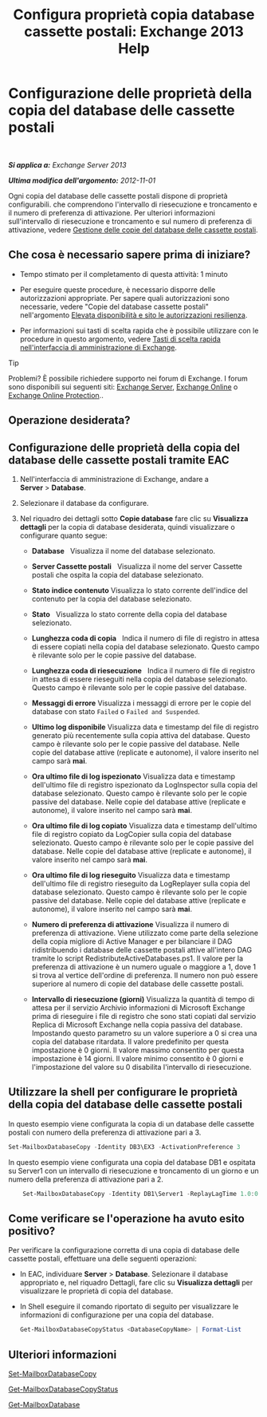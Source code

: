 ﻿---
title: 'Configura proprietà copia database cassette postali: Exchange 2013 Help'
TOCTitle: Configurazione delle proprietà della copia del database delle cassette postali
ms:assetid: cf186561-ab2c-45c0-90f5-8d3ecfabeeac
ms:mtpsurl: https://technet.microsoft.com/it-it/library/Dd351151(v=EXCHG.150)
ms:contentKeyID: 50481703
ms.date: 05/22/2018
mtps_version: v=EXCHG.150
ms.translationtype: MT
---

# Configurazione delle proprietà della copia del database delle cassette postali

 

_**Si applica a:** Exchange Server 2013_

_**Ultima modifica dell'argomento:** 2012-11-01_

Ogni copia del database delle cassette postali dispone di proprietà configurabili. che comprendono l'intervallo di riesecuzione e troncamento e il numero di preferenza di attivazione. Per ulteriori informazioni sull'intervallo di riesecuzione e troncamento e sul numero di preferenza di attivazione, vedere [Gestione delle copie del database delle cassette postali](managing-mailbox-database-copies-exchange-2013-help.md).

## Che cosa è necessario sapere prima di iniziare?

  - Tempo stimato per il completamento di questa attività: 1 minuto

  - Per eseguire queste procedure, è necessario disporre delle autorizzazioni appropriate. Per sapere quali autorizzazioni sono necessarie, vedere "Copie del database cassette postali" nell'argomento [Elevata disponibilità e sito le autorizzazioni resilienza](high-availability-and-site-resilience-permissions-exchange-2013-help.md).

  - Per informazioni sui tasti di scelta rapida che è possibile utilizzare con le procedure in questo argomento, vedere [Tasti di scelta rapida nell'interfaccia di amministrazione di Exchange](keyboard-shortcuts-in-the-exchange-admin-center-exchange-online-protection-help.md).


> [!TIP]
> Problemi? È possibile richiedere supporto nei forum di Exchange. I forum sono disponibili sui seguenti siti: <A href="https://go.microsoft.com/fwlink/p/?linkid=60612">Exchange Server</A>, <A href="https://go.microsoft.com/fwlink/p/?linkid=267542">Exchange Online</A> o <A href="https://go.microsoft.com/fwlink/p/?linkid=285351">Exchange Online Protection</A>..



## Operazione desiderata?

## Configurazione delle proprietà della copia del database delle cassette postali tramite EAC

1.  Nell'interfaccia di amministrazione di Exchange, andare a **Server** \> **Database**.

2.  Selezionare il database da configurare.

3.  Nel riquadro dei dettagli sotto **Copie database** fare clic su **Visualizza dettagli** per la copia di database desiderata, quindi visualizzare o configurare quanto segue:
    
      - **Database**   Visualizza il nome del database selezionato.
    
      - **Server Cassette postali**   Visualizza il nome del server Cassette postali che ospita la copia del database selezionato.
    
      - **Stato indice contenuto** Visualizza lo stato corrente dell'indice del contenuto per la copia del database selezionato.
    
      - **Stato**   Visualizza lo stato corrente della copia del database selezionato.
    
      - **Lunghezza coda di copia**   Indica il numero di file di registro in attesa di essere copiati nella copia del database selezionato. Questo campo è rilevante solo per le copie passive del database.
    
      - **Lunghezza coda di riesecuzione**   Indica il numero di file di registro in attesa di essere rieseguiti nella copia del database selezionato. Questo campo è rilevante solo per le copie passive del database.
    
      - **Messaggi di errore** Visualizza i messaggi di errore per le copie del database con stato `Failed` o `Failed and Suspended`.
    
      - **Ultimo log disponibile** Visualizza data e timestamp del file di registro generato più recentemente sulla copia attiva del database. Questo campo è rilevante solo per le copie passive del database. Nelle copie del database attive (replicate e autonome), il valore inserito nel campo sarà **mai**.
    
      - **Ora ultimo file di log ispezionato** Visualizza data e timestamp dell'ultimo file di registro ispezionato da LogInspector sulla copia del database selezionato. Questo campo è rilevante solo per le copie passive del database. Nelle copie del database attive (replicate e autonome), il valore inserito nel campo sarà **mai**.
    
      - **Ora ultimo file di log copiato** Visualizza data e timestamp dell'ultimo file di registro copiato da LogCopier sulla copia del database selezionato. Questo campo è rilevante solo per le copie passive del database. Nelle copie del database attive (replicate e autonome), il valore inserito nel campo sarà **mai**.
    
      - **Ora ultimo file di log rieseguito** Visualizza data e timestamp dell'ultimo file di registro rieseguito da LogReplayer sulla copia del database selezionato. Questo campo è rilevante solo per le copie passive del database. Nelle copie del database attive (replicate e autonome), il valore inserito nel campo sarà **mai**.
    
      - **Numero di preferenza di attivazione** Visualizza il numero di preferenza di attivazione. Viene utilizzato come parte della selezione della copia migliore di Active Manager e per bilanciare il DAG ridistribuendo i database delle cassette postali attive all'intero DAG tramite lo script RedistributeActiveDatabases.ps1. Il valore per la preferenza di attivazione è un numero uguale o maggiore a 1, dove 1 si trova al vertice dell'ordine di preferenza. Il numero non può essere superiore al numero di copie del database delle cassette postali.
    
      - **Intervallo di riesecuzione (giorni)** Visualizza la quantità di tempo di attesa per il servizio Archivio informazioni di Microsoft Exchange prima di rieseguire i file di registro che sono stati copiati dal servizio Replica di Microsoft Exchange nella copia passiva del database. Impostando questo parametro su un valore superiore a 0 si crea una copia del database ritardata. Il valore predefinito per questa impostazione è 0 giorni. Il valore massimo consentito per questa impostazione è 14 giorni. Il valore minimo consentito è 0 giorni e l'impostazione del valore su 0 disabilita l'intervallo di riesecuzione.

## Utilizzare la shell per configurare le proprietà della copia del database delle cassette postali

In questo esempio viene configurata la copia di un database delle cassette postali con numero della preferenza di attivazione pari a 3.

```powershell
Set-MailboxDatabaseCopy -Identity DB3\EX3 -ActivationPreference 3
```

In questo esempio viene configurata una copia del database DB1 e ospitata su Server1 con un intervallo di riesecuzione e troncamento di un giorno e un numero della preferenza di attivazione pari a 2.
```powershell
    Set-MailboxDatabaseCopy -Identity DB1\Server1 -ReplayLagTime 1.0:0:0 -TruncationLagTime 1.0:0:0 -ActivationPreference 2
```
## Come verificare se l'operazione ha avuto esito positivo?

Per verificare la configurazione corretta di una copia di database delle cassette postali, effettuare una delle seguenti operazioni:

  - In EAC, individuare **Server** \> **Database**. Selezionare il database appropriato e, nel riquadro Dettagli, fare clic su **Visualizza dettagli** per visualizzare le proprietà di copia del database.

  - In Shell eseguire il comando riportato di seguito per visualizzare le informazioni di configurazione per una copia del database.
    
    ```powershell
    Get-MailboxDatabaseCopyStatus <DatabaseCopyName> | Format-List
    ```

## Ulteriori informazioni

[Set-MailboxDatabaseCopy](https://technet.microsoft.com/it-it/library/dd298104\(v=exchg.150\))

[Get-MailboxDatabaseCopyStatus](https://technet.microsoft.com/it-it/library/dd298044\(v=exchg.150\))

[Get-MailboxDatabase](https://technet.microsoft.com/it-it/library/bb124924\(v=exchg.150\))

